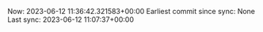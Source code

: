 Now: 2023-06-12 11:36:42.321583+00:00 Earliest commit since sync: None Last sync: 2023-06-12 11:07:37+00:00
